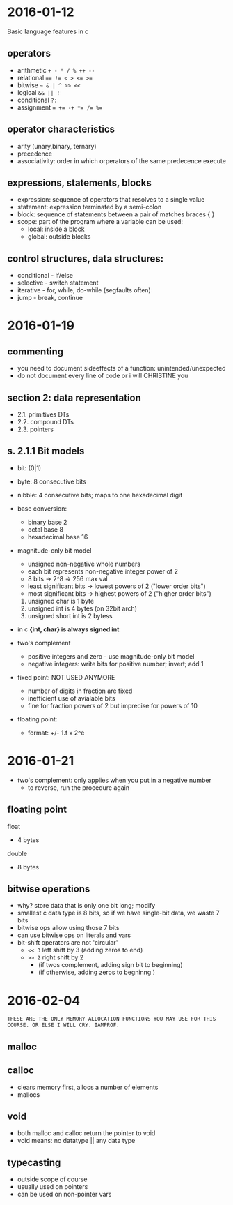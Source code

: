 2016-01-12
==============
Basic language features in c

operators
------------------

 - arithmetic `+ - * / % ++ --`
 - relational `== != < > <= >=`
 - bitwise `~ & | ^ >> <<`
 - logical `&& || !`
 - conditional `?:`
 - assignment `= += -+ *= /= %=`

operator characteristics
----------------------------
 - arity (unary,binary, ternary)
 - precedence
 - associativity: order in which orperators of the same predecence execute
    
expressions, statements, blocks
------------
 - expression: sequence of operators that resolves to a single value
 - statement: expression terminated by a semi-colon
 - block: sequence of statements between a pair of matches braces { }
 - scope: part of the program where a variable can be used:
    - local: inside a block
    - global: outside blocks

control structures, data structures:
---------
- conditional - if/else
- selective - switch statement
- iterative - for, while, do-while (segfaults often)
- jump - break, continue



2016-01-19
================
commenting
--------------
- you need to document sideeffects of a function: unintended/unexpected
- do not document every line of code or i will CHRISTINE you

section 2:  data representation
----------------------
- 2.1. primitives DTs
- 2.2. compound DTs
- 2.3. pointers

s. 2.1.1 Bit models
-------------------------------
- bit: (0|1)
- byte: 8 consecutive bits
- nibble: 4 consecutive bits; maps to one hexadecimal digit

- base conversion: 
    - binary base 2
    - octal base 8
    - hexadecimal base 16

- magnitude-only bit model
    - unsigned non-negative whole numbers
    - each bit represents non-negative integer power of 2
    - 8 bits → 2^8 ⇒ 256 max val 
    - least significant bits → lowest powers of 2 ("lower order bits")
    - most significant bits → highest powers of 2 ("higher order bits")
    1. unsigned char is 1 byte
    2. unsigned int is 4 bytes (on 32bit arch)
    3. unsigned short int is 2 bytess

- in c **{int, char} is always signed int**

- two's complement
    - positive integers and zero - use magnitude-only bit model
    - negative integers: write bits for positive number; invert; add 1


- fixed point: NOT USED ANYMORE
    - number of digits in fraction are fixed
    - inefficient use of avialable bits
    - fine for fraction powers of 2 but imprecise for powers of 10

- floating point:
    - format: +/- 1.f x 2^e
        

2016-01-21
===============================

- two's complement: only applies when you put in a negative number
    - to reverse, run the procedure again

floating point
----------------------
float 
- 4 bytes

double
- 8 bytes

bitwise operations
-----------------------
- why? store data that is only one bit long; modify
- smallest c data type is 8 bits, so if we have single-bit data, we waste 7 bits
- bitwise ops allow using those 7 bits
- can use bitwise ops on literals and vars
- bit-shift operators are not 'circular'
    - `<< 3` left shift by 3 (adding zeros to end)
    - `>> 2` right shift by 2 
      - (if twos complement, adding sign bit to beginning)
      - (if otherwise, adding zeros to begninng )
                              
2016-02-04
===================================

    THESE ARE THE ONLY MEMORY ALLOCATION FUNCTIONS YOU MAY USE FOR THIS COURSE. OR ELSE I WILL CRY. IAMPROF.

malloc 
-------------

calloc
-------------
- clears memory first, allocs a number of elements
- mallocs

void 
-------------
- both malloc and calloc return the pointer to void
- void means: no datatype || any data type

typecasting
------------
- outside scope of course
- usually used on pointers
- can be used on non-pointer vars


